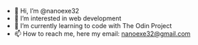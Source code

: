 - 👋 Hi, I’m @nanoexe32
- 👀 I’m interested in web development
- 🌱 I’m currently learning to code with The Odin Project 
- 📫 How to reach me, here my email: nanoexe32@gmail.com

